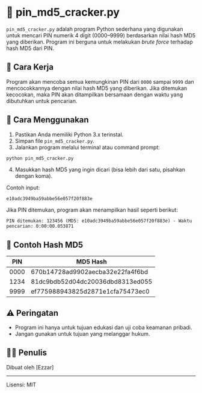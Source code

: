 # 🔐 pin_md5_cracker.py

`pin_md5_cracker.py` adalah program Python sederhana yang digunakan untuk mencari PIN numerik 4 digit (0000–9999) berdasarkan nilai hash MD5 yang diberikan. Program ini berguna untuk melakukan _brute force_ terhadap hash MD5 dari PIN.

## 🧠 Cara Kerja

Program akan mencoba semua kemungkinan PIN dari `0000` sampai `9999` dan mencocokkannya dengan nilai hash MD5 yang diberikan. Jika ditemukan kecocokan, maka PIN akan ditampilkan bersamaan dengan waktu yang dibutuhkan untuk pencarian.

## 📝 Cara Menggunakan

1. Pastikan Anda memiliki Python 3.x terinstal.
2. Simpan file `pin_md5_cracker.py`.
3. Jalankan program melalui terminal atau command prompt:

```bash
python pin_md5_cracker.py
```

4. Masukkan hash MD5 yang ingin dicari (bisa lebih dari satu, pisahkan dengan koma).

Contoh input:
```
e10adc3949ba59abbe56e057f20f883e
```

Jika PIN ditemukan, program akan menampilkan hasil seperti berikut:
```
PIN ditemukan: 123456 (MD5: e10adc3949ba59abbe56e057f20f883e) - Waktu pencarian: 0:00:00.053871
```

## 📁 Contoh Hash MD5
| PIN     | MD5 Hash                           |
|---------|------------------------------------|
| 0000    | 670b14728ad9902aecba32e22fa4f6bd   |
| 1234    | 81dc9bdb52d04dc20036dbd8313ed055   |
| 9999    | ef775988943825d2871e1cfa75473ec0   |

## ⚠️ Peringatan
- Program ini hanya untuk tujuan edukasi dan uji coba keamanan pribadi.
- Jangan gunakan untuk tujuan yang melanggar hukum.

## 👨‍💻 Penulis
Dibuat oleh [Ezzar]

---
Lisensi: MIT